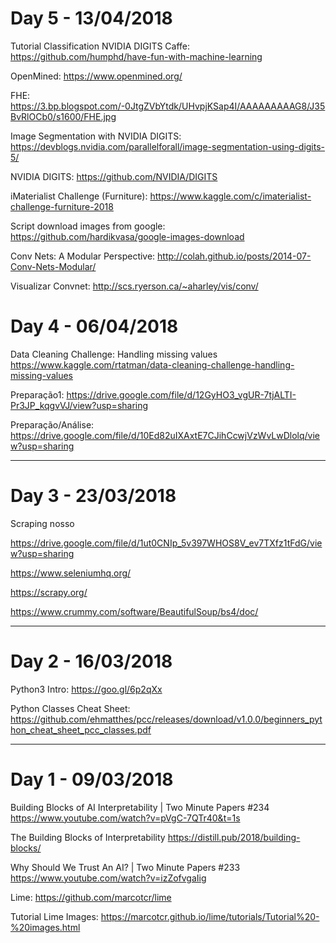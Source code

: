 # Day 5 - 13/04/2018

Tutorial Classification NVIDIA DIGITS Caffe:
https://github.com/humphd/have-fun-with-machine-learning

OpenMined:
https://www.openmined.org/

FHE:
https://3.bp.blogspot.com/-0JtgZVbYtdk/UHvpjKSap4I/AAAAAAAAAG8/J35BvRlOCb0/s1600/FHE.jpg

Image Segmentation with NVIDIA DIGITS:
https://devblogs.nvidia.com/parallelforall/image-segmentation-using-digits-5/

NVIDIA DIGITS:
https://github.com/NVIDIA/DIGITS

iMaterialist Challenge (Furniture):
https://www.kaggle.com/c/imaterialist-challenge-furniture-2018

Script download images from google:
https://github.com/hardikvasa/google-images-download

Conv Nets: A Modular Perspective:
http://colah.github.io/posts/2014-07-Conv-Nets-Modular/

Visualizar Convnet:
http://scs.ryerson.ca/~aharley/vis/conv/

# Day 4 - 06/04/2018

Data Cleaning Challenge: Handling missing values
https://www.kaggle.com/rtatman/data-cleaning-challenge-handling-missing-values

Preparação1:
https://drive.google.com/file/d/12GyHO3_vgUR-7tjALTI-Pr3JP_kqgvVJ/view?usp=sharing

Preparação/Análise:
https://drive.google.com/file/d/10Ed82uIXAxtE7CJihCcwjVzWvLwDlolq/view?usp=sharing

___
# Day 3 - 23/03/2018
Scraping nosso

https://drive.google.com/file/d/1ut0CNIp_5v397WHOS8V_ev7TXfz1tFdG/view?usp=sharing

https://www.seleniumhq.org/

https://scrapy.org/

https://www.crummy.com/software/BeautifulSoup/bs4/doc/

___
# Day 2 - 16/03/2018

Python3 Intro:
https://goo.gl/6p2qXx

Python Classes Cheat Sheet:
https://github.com/ehmatthes/pcc/releases/download/v1.0.0/beginners_python_cheat_sheet_pcc_classes.pdf
___
# Day 1 - 09/03/2018

Building Blocks of AI Interpretability | Two Minute Papers #234
https://www.youtube.com/watch?v=pVgC-7QTr40&t=1s

The Building Blocks of Interpretability
https://distill.pub/2018/building-blocks/

Why Should We Trust An AI? | Two Minute Papers #233
https://www.youtube.com/watch?v=izZofvgaIig

Lime:
https://github.com/marcotcr/lime

Tutorial Lime Images:
https://marcotcr.github.io/lime/tutorials/Tutorial%20-%20images.html

